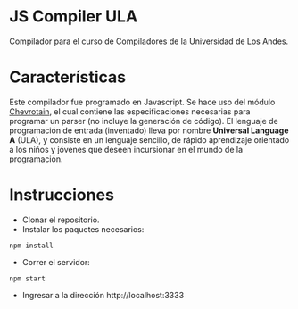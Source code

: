 # JS Compiler ULA
Compilador para el curso de Compiladores de la Universidad de Los Andes.

# Características
Este compilador fue programado en Javascript. Se hace uso del módulo [Chevrotain](https://chevrotain.io/docs/), el cual contiene las especificaciones necesarias para programar un parser (no incluye la generación de código). El lenguaje de programación de entrada (inventado) lleva por nombre **Universal Language A** (ULA), y consiste en un lenguaje sencillo, de rápido aprendizaje orientado a los niños y jóvenes que deseen incursionar en el mundo de la programación.

# Instrucciones
- Clonar el repositorio.
- Instalar los paquetes necesarios:

```
npm install
```

- Correr el servidor:

```
npm start
```

- Ingresar a la dirección http://localhost:3333
